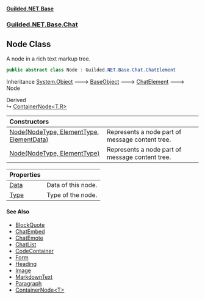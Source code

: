 #### [Guilded.NET.Base](Guilded_NET_Base.md 'Guilded.NET.Base')
### [Guilded.NET.Base.Chat](Guilded_NET_Base.md#Guilded_NET_Base_Chat 'Guilded.NET.Base.Chat')
## Node Class
A node in a rich text markup tree.  
```csharp
public abstract class Node : Guilded.NET.Base.Chat.ChatElement
```

Inheritance [System.Object](https://docs.microsoft.com/en-us/dotnet/api/System.Object 'System.Object') &#129106; [BaseObject](BaseObject.md 'Guilded.NET.Base.BaseObject') &#129106; [ChatElement](ChatElement.md 'Guilded.NET.Base.Chat.ChatElement') &#129106; Node  

Derived  
&#8627; [ContainerNode&lt;T,R&gt;](ContainerNode_T_R_.md 'Guilded.NET.Base.Chat.ContainerNode&lt;T,R&gt;')  

| Constructors | |
| :--- | :--- |
| [Node(NodeType, ElementType, ElementData)](Node_Node(NodeType_ElementType_ElementData).md 'Guilded.NET.Base.Chat.Node.Node(Guilded.NET.Base.Chat.NodeType, Guilded.NET.Base.Chat.ElementType, Guilded.NET.Base.Chat.ElementData)') | Represents a node part of message content tree.<br/> |
| [Node(NodeType, ElementType)](Node_Node(NodeType_ElementType).md 'Guilded.NET.Base.Chat.Node.Node(Guilded.NET.Base.Chat.NodeType, Guilded.NET.Base.Chat.ElementType)') | Represents a node part of message content tree.<br/> |

| Properties | |
| :--- | :--- |
| [Data](Node_Data.md 'Guilded.NET.Base.Chat.Node.Data') | Data of this node.<br/> |
| [Type](Node_Type.md 'Guilded.NET.Base.Chat.Node.Type') | Type of the node.<br/> |
#### See Also
- [BlockQuote](BlockQuote.md 'Guilded.NET.Base.Chat.BlockQuote')
- [ChatEmbed](ChatEmbed.md 'Guilded.NET.Base.Chat.ChatEmbed')
- [ChatEmote](ChatEmote.md 'Guilded.NET.Base.Chat.ChatEmote')
- [ChatList](ChatList.md 'Guilded.NET.Base.Chat.ChatList')
- [CodeContainer](CodeContainer.md 'Guilded.NET.Base.Chat.CodeContainer')
- [Form](Form.md 'Guilded.NET.Base.Chat.Form')
- [Heading](Heading.md 'Guilded.NET.Base.Chat.Heading')
- [Image](Image.md 'Guilded.NET.Base.Chat.Image')
- [MarkdownText](MarkdownText.md 'Guilded.NET.Base.Chat.MarkdownText')
- [Paragraph](Paragraph.md 'Guilded.NET.Base.Chat.Paragraph')
- [ContainerNode&lt;T&gt;](ContainerNode_T_.md 'Guilded.NET.Base.Chat.ContainerNode&lt;T&gt;')
